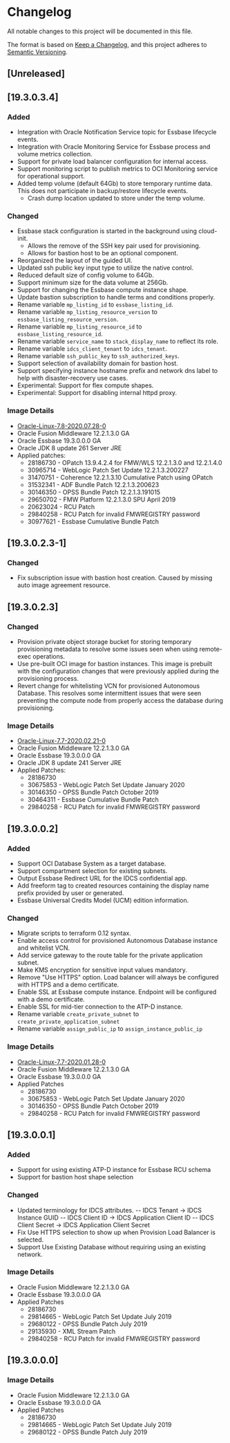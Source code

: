 # Changelog
All notable changes to this project will be documented in this file.

The format is based on [Keep a Changelog](https://keepachangelog.com/en/1.0.0/),
and this project adheres to [Semantic Versioning](https://semver.org/spec/v2.0.0.html).

## [Unreleased]

## [19.3.0.3.4]

### Added
- Integration with Oracle Notification Service topic for Essbase lifecycle events.
- Integration with Oracle Monitoring Service for Essbase process and volume metrics collection.
- Support for private load balancer configuration for internal access.
- Support monitoring script to publish metrics to OCI Monitoring service for operational support.
- Added temp volume (default 64Gb) to store temporary runtime data. This does not participate in backup/restore lifecycle events.
  - Crash dump location updated to store under the temp volume.

### Changed
- Essbase stack configuration is started in the background using cloud-init.
  - Allows the remove of the SSH key pair used for provisioning.
  - Allows for bastion host to be an optional component.
- Reorganized the layout of the guided UI.
- Updated ssh public key input type to utilize the native control.
- Reduced default size of config volume to 64Gb.
- Support minimum size for the data volume at 256Gb.
- Support for changing the Essbase compute instance shape.
- Update bastion subscription to handle terms and conditions properly.
- Rename variable `mp_listing_id` to `essbase_listing_id`.
- Rename variable `mp_listing_resource_version` to `essbase_listing_resource_version`.
- Rename variable `mp_listing_resource_id` to `essbase_listing_resource_id`.
- Rename variable `service_name` to `stack_display_name` to reflect its role.
- Rename variable `idcs_client_tenant` to `idcs_tenant`.
- Rename variable `ssh_public_key` to `ssh_authorized_keys`.
- Support selection of availability domain for bastion host.
- Support specifying instance hostname prefix and network dns label to help with disaster-recovery use cases.
- Experimental: Support for flex compute shapes.
- Experimental: Support for disabling internal httpd proxy.

### Image Details
- [Oracle-Linux-7.8-2020.07.28-0](https://docs.cloud.oracle.com/en-us/iaas/images/image/229363c7-b01f-4b71-8c19-0661df7e16b5/)
- Oracle Fusion Middleware 12.2.1.3.0 GA
- Oracle Essbase 19.3.0.0.0 GA
- Oracle JDK 8 update 261 Server JRE
- Applied patches:
  - 28186730 - OPatch 13.9.4.2.4 for FMW/WLS 12.2.1.3.0 and 12.2.1.4.0
  - 30965714 - WebLogic Patch Set Update 12.2.1.3.200227
  - 31470751 - Coherence 12.2.1.3.10 Cumulative Patch using OPatch
  - 31532341 - ADF Bundle Patch 12.2.1.3.200623
  - 30146350 - OPSS Bundle Patch 12.2.1.3.191015
  - 29650702 - FMW Platform 12.2.1.3.0 SPU April 2019
  - 20623024 - RCU Patch
  - 29840258 - RCU Patch for invalid FMWREGISTRY password
  - 30977621 - Essbase Cumulative Bundle Patch

## [19.3.0.2.3-1]

### Changed
- Fix subscription issue with bastion host creation. Caused by missing auto image agreement resource.

## [19.3.0.2.3]

### Changed
- Provision private object storage bucket for storing temporary provisioning metadata to resolve some issues seen when using remote-exec operations.
- Use pre-built OCI image for bastion instances. This image is prebuilt with the configuration changes that were previously applied during the provisioning process.
- Revert change for whitelisting VCN for provisioned Autonomous Database. This resolves some intermittent issues that were seen preventing the compute node from properly access the database during provisioning.

### Image Details
- [Oracle-Linux-7.7-2020.02.21-0](https://docs.cloud.oracle.com/en-us/iaas/images/image/957e74db-0375-4918-b897-a8ce93753ad9/)
- Oracle Fusion Middleware 12.2.1.3.0 GA
- Oracle Essbase 19.3.0.0.0 GA
- Oracle JDK 8 update 241 Server JRE
- Applied Patches:
  - 28186730
  - 30675853 - WebLogic Patch Set Update January 2020
  - 30146350 - OPSS Bundle Patch October 2019
  - 30464311 - Essbase Cumulative Bundle Patch
  - 29840258 - RCU Patch for invalid FMWREGISTRY password

## [19.3.0.0.2]

### Added
- Support OCI Database System as a target database.
- Support compartment selection for existing subnets.
- Output Essbase Redirect URL for the IDCS confidential app.
- Add freeform tag to created resources containing the display name prefix provided by user or generated.
- Essbase Universal Credits Model (UCM) edition information.

### Changed
- Migrate scripts to terraform 0.12 syntax.
- Enable access control for provisioned Autonomous Database instance and whitelist VCN.
- Add service gateway to the route table for the private application subnet.
- Make KMS encryption for sensitive input values mandatory.
- Remove "Use HTTPS" option. Load balancer will always be configured with HTTPS and a demo certificate.
- Enable SSL at Essbase compute instance. Endpoint will be configured with a demo certificate.
- Enable SSL for mid-tier connection to the ATP-D instance.
- Rename variable `create_private_subnet` to `create_private_application_subnet`
- Rename variable `assign_public_ip` to `assign_instance_public_ip`

### Image Details
- [Oracle-Linux-7.7-2020.01.28-0](https://docs.cloud.oracle.com/en-us/iaas/images/image/0a72692a-bdbb-46fc-b17b-6e0a3fedeb23/)
- Oracle Fusion Middleware 12.2.1.3.0 GA
- Oracle Essbase 19.3.0.0.0 GA
- Applied Patches
  - 28186730
  - 30675853 - WebLogic Patch Set Update January 2020
  - 30146350 - OPSS Bundle Patch October 2019
  - 29840258 - RCU Patch for invalid FMWREGISTRY password

## [19.3.0.0.1]
### Added
- Support for using existing ATP-D instance for Essbase RCU schema
- Support for bastion host shape selection

### Changed
- Updated terminology for IDCS attributes.
-- IDCS Tenant -> IDCS Instance GUID
-- IDCS Client ID -> IDCS Application Client ID
-- IDCS Client Secret -> IDCS Application Client Secret
- Fix Use HTTPS selection to show up when Provision Load Balancer is selected.
- Support Use Existing Database without requiring using an existing network.

### Image Details
- Oracle Fusion Middleware 12.2.1.3.0 GA
- Oracle Essbase 19.3.0.0.0 GA
- Applied Patches
  - 28186730
  - 29814665 - WebLogic Patch Set Update July 2019
  - 29680122 - OPSS Bundle Patch July 2019
  - 29135930 - XML Stream Patch
  - 29840258 - RCU Patch for invalid FMWREGISTRY password

## [19.3.0.0.0]

### Image Details
- Oracle Fusion Middleware 12.2.1.3.0 GA
- Oracle Essbase 19.3.0.0.0 GA
- Applied Patches
  - 28186730
  - 29814665 - WebLogic Patch Set Update July 2019
  - 29680122 - OPSS Bundle Patch July 2019

